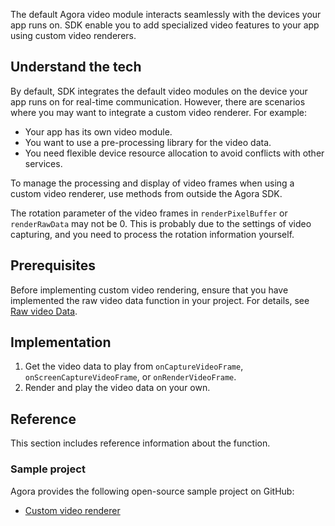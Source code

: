 The default Agora video module interacts seamlessly with the devices your app runs on. SDK enable you to add specialized video features to your app using custom video renderers.

## Understand the tech

By default, SDK integrates the default video modules on the device your app runs on for real-time communication. However, there are scenarios where you may want to integrate a custom video renderer. For example:

- Your app has its own video module.
- You want to use a pre-processing library for the video data.
- You need flexible device resource allocation to avoid conflicts with other services.

To manage the processing and display of video frames when using a custom video renderer, use methods from outside the Agora SDK.

The rotation parameter of the video frames in `renderPixelBuffer` or `renderRawData` may not be 0. This is probably due to the settings of video capturing, and you need to process the rotation information yourself.

## Prerequisites

Before implementing custom video rendering, ensure that you have implemented the raw video data function in your project. For details, see [Raw video Data](raw_audio_data_ios).

## Implementation

1. Get the video data to play from `onCaptureVideoFrame`, `onScreenCaptureVideoFrame`, or `onRenderVideoFrame`.
2. Render and play the video data on your own.

## Reference

This section includes reference information about the function.

### Sample project

Agora provides the following open-source sample project on GitHub:
- [Custom video renderer](https://github.com/AgoraIO/API-Examples/blob/dev/3.6.200/iOS/APIExample/Examples/Advanced/CustomVideoRender/CustomVideoRender.swift)